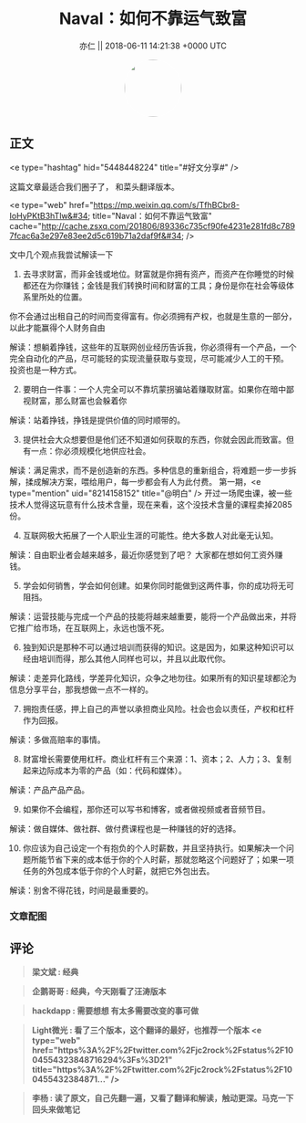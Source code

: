 <h1 align="center">Naval：如何不靠运气致富</h1>




<p align="center">
    <a>亦仁 || 2018-06-11 14:21:38 &#43;0000 UTC</a>
</p>

<div align="center">
    <img src="https://images.zsxq.com/Fn3NQqCN8nuGF86yZPXSbEsl0mb3?e=1590940799&amp;token=kIxbL07-8jAj8w1n4s9zv64FuZZNEATmlU_Vm6zD:pfbNc8W3hS0oYG_hyXXh_rHMHuc=" width="100" height="100" style="border:1px solid;border-radius:50%; color:#ffffff"/>
</div>




## 正文

<div>
&lt;e type=&#34;hashtag&#34; hid=&#34;5448448224&#34; title=&#34;#好文分享#&#34; /&gt;  

这篇文章最适合我们圈子了， 和菜头翻译版本。

&lt;e type=&#34;web&#34; href=&#34;https://mp.weixin.qq.com/s/TfhBCbr8-IoHyPKtB3hTlw&#34; title=&#34;Naval：如何不靠运气致富&#34; cache=&#34;http://cache.zsxq.com/201806/89336c735cf90fe4231e281fd8c7897fcac6a3e297e83ee2d5c619b71a2daf9f&#34; /&gt;

文中几个观点我尝试解读一下

1. 去寻求财富，而非金钱或地位。财富就是你拥有资产，而资产在你睡觉的时候都还在为你赚钱；金钱是我们转换时间和财富的工具；身份是你在社会等级体系里所处的位置。

你不会通过出租自己的时间而变得富有。你必须拥有产权，也就是生意的一部分，以此才能赢得个人财务自由

解读：想躺着挣钱，这些年的互联网创业经历告诉我，你必须得有一个产品，一个完全自动化的产品，尽可能轻的实现流量获取与变现，尽可能减少人工的干预。 投资也是一种方式。

2. 要明白一件事：一个人完全可以不靠坑蒙拐骗站着赚取财富。如果你在暗中鄙视财富，那么财富也会躲着你

解读：站着挣钱，挣钱是提供价值的同时顺带的。

3. 提供社会大众想要但是他们还不知道如何获取的东西，你就会因此而致富。但有一点：你必须规模化地供应社会。

解读：满足需求，而不是创造新的东西。多种信息的重新组合，将难题一步一步拆解，揉成解决方案，喂给用户，每一步都会有人为此付费。 第一期，&lt;e type=&#34;mention&#34; uid=&#34;8214158152&#34; title=&#34;@明白&#34; /&gt;  开过一场爬虫课，被一些技术人觉得这玩意有什么技术含量，现在来看，这个没技术含量的课程卖掉2085份。 

4. 互联网极大拓展了一个人职业生涯的可能性。绝大多数人对此毫无认知。

解读：自由职业者会越来越多，最近你感觉到了吧？ 大家都在想如何工资外赚钱。 

5. 学会如何销售，学会如何创建。如果你同时能做到这两件事，你的成功将无可阻挡。

解读：运营技能与完成一个产品的技能将越来越重要，能将一个产品做出来，并将它推广给市场，在互联网上，永远也饿不死。 

6. 独到知识是那种不可以通过培训而获得的知识。这是因为，如果这种知识可以经由培训而得，那么其他人同样也可以，并且以此取代你。

解读：走差异化路线，学差异化知识，众争之地勿往。如果所有的知识星球都沦为信息分享平台，那我想做一点不一样的。 

7. 拥抱责任感，押上自己的声誉以承担商业风险。社会也会以责任，产权和杠杆作为回报。

解读：多做高赔率的事情。 

8. 财富增长需要使用杠杆。商业杠杆有三个来源：1、资本；2、人力；3、复制起来边际成本为零的产品（如：代码和媒体）。

解读：产品产品产品。 

9. 如果你不会编程，那你还可以写书和博客，或者做视频或者音频节目。

解读：做自媒体、做社群、做付费课程也是一种赚钱的好的选择。 

10. 你应该为自己设定一个有抱负的个人时薪数，并且坚持执行。如果解决一个问题所能节省下来的成本低于你的个人时薪，那就忽略这个问题好了；如果一项任务的外包成本低于你的个人时薪，就把它外包出去。

解读：别舍不得花钱，时间是最重要的。
</div>

### 文章配图

<div class="image" align="center">

</div>


## 评论

<div align="left">
<div>

<blockquote >
<span> <strong>梁文斌 : 经典 </strong></span>
</blockquote>

<blockquote >
<span> <strong>企鹅哥哥 : 经典，今天刚看了汪涛版本 </strong></span>
</blockquote>

<blockquote >
<span> <strong>hackdapp : 需要想想 有太多需要改变的事可做 </strong></span>
</blockquote>

<blockquote >
<span> <strong>Light微光 : 看了三个版本，这个翻译的最好，也推荐一个版本
&lt;e type=&#34;web&#34; href=&#34;https%3A%2F%2Ftwitter.com%2Fjc2rock%2Fstatus%2F1004554323848716294%3Fs%3D21&#34; title=&#34;https%3A%2F%2Ftwitter.com%2Fjc2rock%2Fstatus%2F100455432384871...&#34; /&gt; </strong></span>
</blockquote>

<blockquote >
<span> <strong>李杨 : 读了原文，自己先翻一遍，又看了翻译和解读，触动更深。马克一下回头来做笔记 </strong></span>
</blockquote>

</div>
</div>